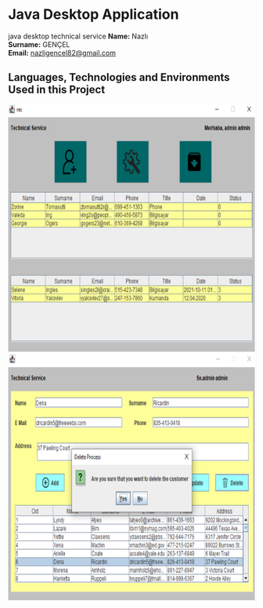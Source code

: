 # Java Desktop Application 
java desktop technical service
**Name:** Nazlı  <br>
**Surname:** GENÇEL <br>
**Email:** nazligencel82@gmail.com  
  

## Languages, Technologies and Environments Used in this Project

<p>
<a href="https://github.com/nazligencel/java-desktop-technical-service/blob/main/images/1.PNG">
<img src="https://github.com/nazligencel/java-desktop-technical-service/blob/main/images/2.PNG"></a>
  
<a href="https://github.com/nazligencel/java-desktop-technical-service/blob/main/images/3.PNG">
<img src="https://github.com/nazligencel/java-desktop-technical-service/blob/main/images/4.PNG"></a>
  

</p> 
